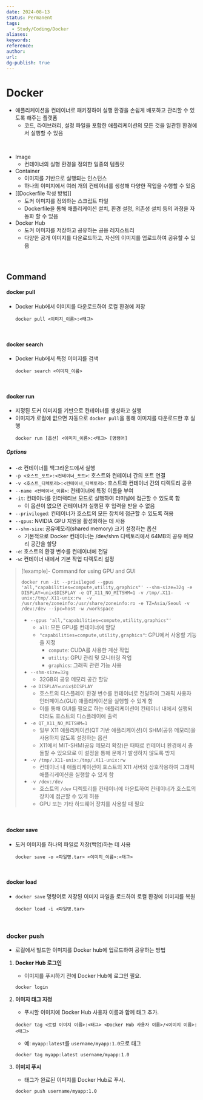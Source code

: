 ```yaml
---
date: 2024-08-13
status: Permanent
tags:
  - Study/Coding/Docker
aliases: 
keywords: 
reference: 
author: 
url: 
dg-publish: true
---
```

# Docker
- 애플리케이션을 컨테이너로 패키징하여 실행 환경을 손쉽게 배포하고 관리할 수 있도록 해주는 플랫폼
	- 코드, 라이브러리, 설정 파일을 포함한 애플리케이션의 모든 것을 일관된 환경에서 실행할 수 있음

<br>

- Image
	- 컨테이너의 실행 환경을 정의한 일종의 템플릿
- Container
	- 이미지를 기반으로 실행되는 인스턴스
	- 하나의 이미지에서 여러 개의 컨테이너를 생성해 다양한 작업을 수행할 수 있음
- [[Dockerfile 작성 방법]]
	- 도커 이미지를 정의하는 스크립트 파일
	- Dockerfile을 통해 애플리케이션 설치, 환경 설정, 의존성 설치 등의 과정을 자동화 할 수 있음
- Docker Hub
	- 도커 이미지를 저장하고 공유하는 공용 레지스트리
	- 다양한 공개 이미지를 다운로드하고, 자신의 이미지를 업로드하여 공유할 수 있음

<br>

## Command
#### docker pull
- Docker Hub에서 이미지를 다운로드하여 로컬 환경에 저장
	```shell
	docker pull <이미지_이름>:<태그>
	```

<br>

#### docker search
- Docker Hub에서 특정 이미지를 검색
	```shell
	docker search <이미지_이름>
	```

<br>

#### docker run
- 지정된 도커 이미지를 기반으로 컨테이너를 생성하고 실행
- 이미지가 로컬에 없으면 자동으로 `docker pull`을 통해 이미지를 다운로드한 후 실행
	```shell
	docker run [옵션] <이미지_이름>:<태그> [명령어]
	```

##### Options
- `-d`: 컨테이너를 백그라운드에서 실행
- `-p <호스트_포트>:<컨테이너_포트>`: 호스트와 컨테이너 간의 포트 연결
- `-v <호스트_디렉토리>:<컨테이너_디렉토리>`: 호스트와 컨테이너 간의 디렉토리 공유
- `--name <컨테이너_이름>`: 컨테이너에 특정 이름을 부여
- `-it`: 컨테이너를 인터랙티브 모드로 실행하여 터미널에 접근할 수 있도록 함
	- 이 옵션이 없으면 컨테이너가 실행된 후 입력을 받을 수 없음
- `--privileged`: 컨테이너가 호스트의 모든 장치에 접근할 수 있도록 허용
- `--gpus`: NVIDIA GPU 지원을 활성화하는 데 사용
- `--shm-size`: 공유메모리(shared memory) 크기 설정하는 옵션
	- 기본적으로 Docker 컨테이너는 /dev/shm 디렉토리에서 64MB의 공유 메모리 공간을 할당
- `-e`: 호스트의 환경 변수를 컨테이너에 전달
- `-w`: 컨테이너 내에서 기본 작업 디렉토리 설정

>[!example]- Command for using GPU and GUI
> ```shell
> docker run -it --privileged --gpus 'all,"capabilities=compute,utility,graphics"' --shm-size=32g -e DISPLAY=unix$DISPLAY -e QT_X11_NO_MITSHM=1 -v /tmp/.X11-unix:/tmp/.X11-unix:rw  -v /usr/share/zoneinfo:/usr/share/zoneinfo:ro -e TZ=Asia/Seoul -v /dev:/dev --ipc=host -w /workspace 
> ```
> 
> - `--gpus 'all,"capabilities=compute,utility,graphics"'`
> 	- `all`: 모든 GPU를 컨테이너에 할당
> 	- `"capabilities=compute,utility,graphics"`: GPU에서 사용할 기능을 지정
> 		- `compute`: CUDA를 사용한 계산 작업
> 		- `utility`: GPU 관리 및 모니터링 작업
> 		- `graphics`: 그래픽 관련 기능 사용
> - `--shm-size=32g`
> 	- 32GB의 공유 메모리 공간 할당
> - `-e DISPLAY=unix$DISPLAY`
> 	- 호스트의 디스플레이 환경 변수를 컨테이너로 전달하여 그래픽 사용자 인터페이스(GUI) 애플리케이션을 실행할 수 있게 함
> 	- 이를 통해 GUI를 필요로 하는 애플리케이션이 컨테이너 내에서 실행되더라도 호스트의 디스플레이에 출력
> - `-e QT_X11_NO_MITSHM=1`
> 	- 일부 X11 애플리케이션(QT 기반 애플리케이션)이 SHM(공유 메모리)을 사용하지 않도록 설정하는 옵션
> 	- X11에서 MIT-SHM(공유 메모리 확장)은 때때로 컨테이너 환경에서 충돌할 수 있으므로 이 설정을 통해 문제가 발생하지 않도록 방지
> - `-v /tmp/.X11-unix:/tmp/.X11-unix:rw`
> 	- 컨테이너 내 애플리케이션이 호스트의 X11 서버와 상호작용하여 그래픽 애플리케이션을 실행할 수 있게 함
> - `-v /dev:/dev`
> 	- 호스트의 `/dev` 디렉토리를 컨테이너에 마운트하여 컨테이너가 호스트의 장치에 접근할 수 있게 허용
> 	- GPU 또는 기타 하드웨어 장치를 사용할 때 필요

<br>

#### docker save
- 도커 이미지를 하나의 파일로 저장(백업)하는 데 사용
	```shell
	docker save -o <파일명.tar> <이미지_이름>:<태그>
	```

<br>

#### docker load
- `docker save` 명령어로 저장된 이미지 파일을 로드하여 로컬 환경에 이미지를 복원
	```shell
	docker load -i <파일명.tar>
	```


<br>

### docker push
- 로컬에서 빌드한 이미지를 Docker hub에 업로드하여 공유하는 방법

1. **Docker Hub 로그인**
	- 이미지를 푸시하기 전에 Docker Hub에 로그인 필요.
	```shell
	docker login
	```

2. **이미지 태그 지정**
	- 푸시할 이미지에 Docker Hub 사용자 이름과 함께 태그 추가.
	```shell
	docker tag <로컬 이미지 이름>:<태그> <Docker Hub 사용자 이름>/<이미지 이름>:<태그>
	```
	- 예: `myapp:latest`를 `username/myapp:1.0`으로 태그
	```shell
	docker tag myapp:latest username/myapp:1.0
	```

3. **이미지 푸시**
	- 태그가 완료된 이미지를 Docker Hub로 푸시.
	```shell
	docker push username/myapp:1.0
	```
